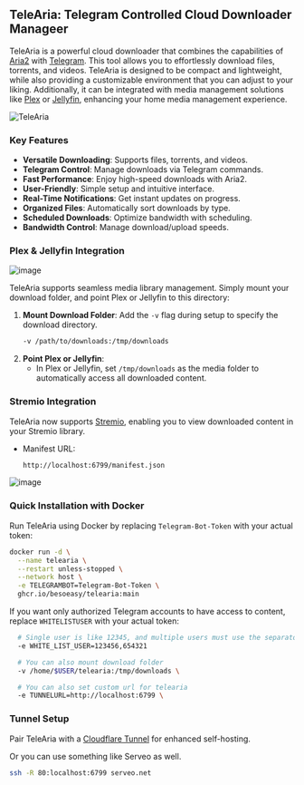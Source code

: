 ## TeleAria: Telegram Controlled Cloud Downloader Manageer

TeleAria is a powerful cloud downloader that combines the capabilities of [Aria2](https://aria2.github.io/) with [Telegram](https://telegram.org/). This tool allows you to effortlessly download files, torrents, and videos. TeleAria is designed to be compact and lightweight, while also providing a customizable environment that you can adjust to your liking. Additionally, it can be integrated with media management solutions like [Plex](https://www.plex.tv/) or [Jellyfin](https://jellyfin.org/), enhancing your home media management experience.

![TeleAria](https://github.com/user-attachments/assets/8f1165c5-f880-4efb-96aa-af9cfb8a4a49)



### Key Features

- **Versatile Downloading**: Supports files, torrents, and videos.
- **Telegram Control**: Manage downloads via Telegram commands.
- **Fast Performance**: Enjoy high-speed downloads with Aria2.
- **User-Friendly**: Simple setup and intuitive interface.
- **Real-Time Notifications**: Get instant updates on progress.
- **Organized Files**: Automatically sort downloads by type.
- **Scheduled Downloads**: Optimize bandwidth with scheduling.
- **Bandwidth Control**: Manage download/upload speeds.


### **Plex & Jellyfin Integration**

![image](https://github.com/user-attachments/assets/3c8dc81f-7333-4465-9720-bdb7c6ae4bfc)


TeleAria supports seamless media library management. Simply mount your download folder, and point Plex or Jellyfin to this directory:

1. **Mount Download Folder**: Add the `-v` flag during setup to specify the download directory.
   ```bash
   -v /path/to/downloads:/tmp/downloads
   ```
2. **Point Plex or Jellyfin**: 
   - In Plex or Jellyfin, set `/tmp/downloads` as the media folder to automatically access all downloaded content.

### **Stremio Integration**

TeleAria now supports [Stremio](https://www.strem.io/), enabling you to view downloaded content in your Stremio library.

- Manifest URL:
  ```bash
  http://localhost:6799/manifest.json
  ```

![image](https://github.com/user-attachments/assets/bc5c7c05-4823-4643-9e5e-e51b711d416e)

### Quick Installation with Docker

Run TeleAria using Docker by replacing `Telegram-Bot-Token` with your actual token:

```bash
docker run -d \
  --name telearia \
  --restart unless-stopped \
  --network host \
  -e TELEGRAMBOT=Telegram-Bot-Token \
  ghcr.io/besoeasy/telearia:main
```

If you want only authorized Telegram accounts to have access to content, replace `WHITELISTUSER` with your actual token:
```bash
  # Single user is like 12345, and multiple users must use the separator character: ,
  -e WHITE_LIST_USER=123456,654321
```

```bash
  # You can also mount download folder 
  -v /home/$USER/telearia:/tmp/downloads \

  # You can also set custom url for telearia
  -e TUNNELURL=http://localhost:6799 \
```

### Tunnel Setup

Pair TeleAria with a [Cloudflare Tunnel](https://developers.cloudflare.com/cloudflare-one/connections/connect-apps/) for enhanced self-hosting.

Or you can use something like Serveo as well.

```bash
ssh -R 80:localhost:6799 serveo.net
```
